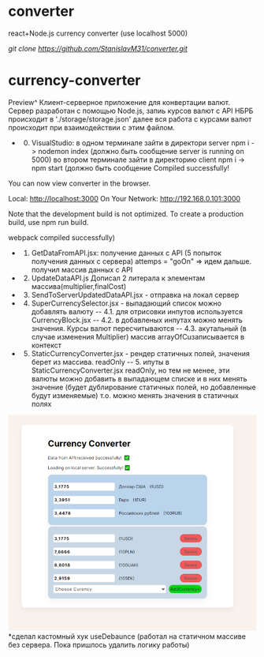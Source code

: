 # converter
react+Node.js currency converter (use localhost 5000)

*git clone https://github.com/StanislavM31/converter.git*

# currency-converter
Preview^ Клиент-серверное приложение для конвертации валют.
Сервер разработан с помощью Node.js,
запиь курсов валют с API НБРБ происходит в './storage/storage.json'
далее вся работа с курсами валют происходит при взаимодействии с этим файлом.

- 0. VisualStudio:
    в одном терминале зайти в директори server npm i -> nodemon index (должно быть    сообщение server is running on 5000)
    во втором терминале зайти в директорию client npm i -> npm start (должно быть    сообщение Compiled successfully!

You can now view converter in the browser.

  Local:            <http://localhost:3000>
  On Your Network:  <http://192.168.0.101:3000>

Note that the development build is not optimized.
To create a production build, use npm run build.

webpack compiled successfully)

- 1) GetDataFromAPI.jsx: получение данных с API
(5 попыток получения данных с сервера)
attemps = "goOn" => идем дальше.
получил массив данных с API
- 2) UpdateDataAPI.js
Дописал 2 литерала к элементам массива(multiplier,finalCost)
- 3) SendToServerUpdatedDataAPI.jsx - отправка на локал сервер
- 4) SuperCurrencySelector.jsx - выпадающий список можно добавлять валюту
    -- 4.1. для отрисовки инпутов используется CurrencyBlock.jsx
    -- 4.2. в добавленых инпутах можно менять значения. Курсы валют пересчитываются
    -- 4.3. акутальный (в случае изменения Multiplier) массив arrayOfCuзаписывается в контекст
- 5) StaticCurrencyConverter.jsx - рендер статичных полей, значения берет из массива. readOnly
 -- 5. ипуты в StaticCurrencyConverter.jsx readOnly, но тем не менее,
эти валюты можно добавить в выпадающем списке и в них менять значение
(будет дублирование статичных полей, но добавленные будут изменяемые) т.о. можно менять значения в статичных полях

![Screenshot](./screen.png)
*сделал кастомный хук useDebaunce (работал на статичном массиве без сервера. Пока пришлось удалить логику работы)
